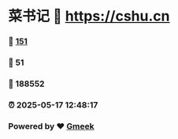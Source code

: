 # 菜书记 :link: https://cshu.cn 
### :page_facing_up: [151](https://cshu.cn/tag.html) 
### :speech_balloon: 51 
### :hibiscus: 188552 
### :alarm_clock: 2025-05-17 12:48:17 
### Powered by :heart: [Gmeek](https://github.com/Meekdai/Gmeek)
